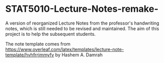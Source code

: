 # STAT5010-Lecture-Notes-remake-
A version of reorganized Lecture Notes from the professor's handwriting notes, which is still needed to be revised and maintained.
The aim of this project is to help the subsequent students.


The note template comes from https://www.overleaf.com/latex/templates/lecture-note-template/hvhfrrjmmyfv by Hashem A. Damrah
